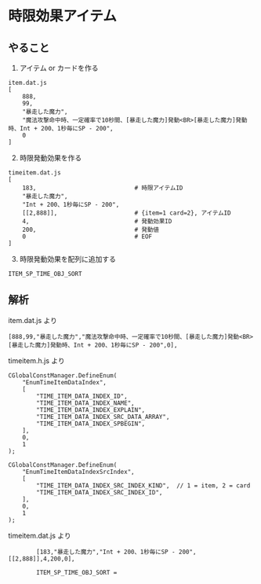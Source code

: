 # 時限効果アイテム

## やること

1. アイテム or カードを作る
```
item.dat.js
[
	888,
	99,
	"暴走した魔力",
	"魔法攻撃命中時、一定確率で10秒間、[暴走した魔力]発動<BR>[暴走した魔力]発動時、Int + 200、1秒毎にSP - 200",
	0
]
```
2. 時限発動効果を作る
```
timeitem.dat.js
[
	183,							# 時限アイテムID
	"暴走した魔力",
	"Int + 200、1秒毎にSP - 200",
	[[2,888]],						# {item=1 card=2}, アイテムID
	4,								# 発動効果ID
	200,							# 発動値
	0								# EOF
]
```
3. 時限発動効果を配列に追加する
```
ITEM_SP_TIME_OBJ_SORT
```

## 解析

item.dat.js より
```
[888,99,"暴走した魔力","魔法攻撃命中時、一定確率で10秒間、[暴走した魔力]発動<BR>[暴走した魔力]発動時、Int + 200、1秒毎にSP - 200",0],
```

timeitem.h.js より
```
CGlobalConstManager.DefineEnum(
	"EnumTimeItemDataIndex",
	[
		"TIME_ITEM_DATA_INDEX_ID",
		"TIME_ITEM_DATA_INDEX_NAME",
		"TIME_ITEM_DATA_INDEX_EXPLAIN",
		"TIME_ITEM_DATA_INDEX_SRC_DATA_ARRAY",
		"TIME_ITEM_DATA_INDEX_SPBEGIN",
	],
	0,
	1
);

CGlobalConstManager.DefineEnum(
	"EnumTimeItemDataIndexSrcIndex",
	[
		"TIME_ITEM_DATA_INDEX_SRC_INDEX_KIND",  // 1 = item, 2 = card
		"TIME_ITEM_DATA_INDEX_SRC_INDEX_ID",    
	],
	0,
	1
);
```

timeitem.dat.js より
```
		[183,"暴走した魔力","Int + 200、1秒毎にSP - 200",[[2,888]],4,200,0],

        ITEM_SP_TIME_OBJ_SORT = 
```

